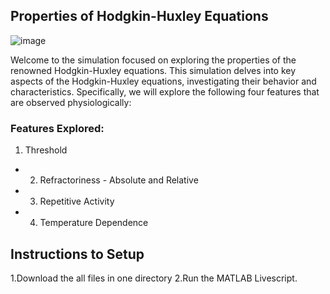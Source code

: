 ## Properties of Hodgkin-Huxley Equations
![image](https://github.com/deepdewdeep/Analysing-and-Modeling-Physiological-Systems/assets/56537975/6e39eb0f-09fe-49c5-9c3e-5f10a27994d2)

Welcome to the simulation focused on exploring the properties of the renowned Hodgkin-Huxley equations. This simulation delves into key aspects of the Hodgkin-Huxley equations, investigating their behavior and characteristics. Specifically, we will explore the following four features that are observed physiologically:

### Features Explored:

 1. Threshold
- 2. Refractoriness - Absolute and Relative
- 3. Repetitive Activity
- 4. Temperature Dependence

## Instructions to Setup
1.Download the all files in one directory
2.Run the MATLAB Livescript.
